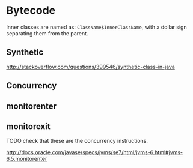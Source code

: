 # Bytecode

Inner classes are named as: `ClassName$InnerClassName`, with a dollar sign separating them from the parent.

## Synthetic

<http://stackoverflow.com/questions/399546/synthetic-class-in-java>

## Concurrency

## monitorenter

## monitorexit

TODO check that these are the concurrency instructions.

<http://docs.oracle.com/javase/specs/jvms/se7/html/jvms-6.html#jvms-6.5.monitorenter>
